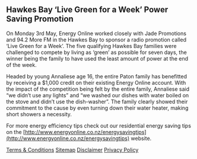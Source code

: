 
 	
## Hawkes Bay ‘Live Green for a Week’ Power Saving Promotion
 
On Monday 3rd May, Energy Online worked closely with Jade Promotions and 94.2 More FM in the Hawkes Bay to sponsor a radio promotion called ‘Live Green for a Week’. The five qualifying Hawkes Bay families were challenged to compete by living as ‘green’ as possible for seven days, the winner being the family to have used the least amount of power at the end of the week.

Headed by young Annaliese age 16, the entire Paton family has benefitted by receiving a $1,000 credit on their existing Energy Online account. With the impact of the competition being felt by the entire family, Annaliese said “we didn’t use any lights” and “we washed our dishes with water boiled on the stove and didn’t use the dish-washer”. The family clearly showed their commitment to the cause by even turning down their water heater, making short showers a necessity.

For more energy efficiency tips check out our residential energy saving tips on the [http://www.energyonline.co.nz/energysavingtips](http://www.energyonline.co.nz/energysavingtips) website.





[Terms & Conditions](http://www.energyonline.co.nz/terms)
[Sitemap](http://www.energyonline.co.nz/home/site_map)
[Disclaimer](http://www.energyonline.co.nz/home/site_map/disclaimer)
[Privacy Policy](http://www.energyonline.co.nz/home/site_map/privacy_policy)
